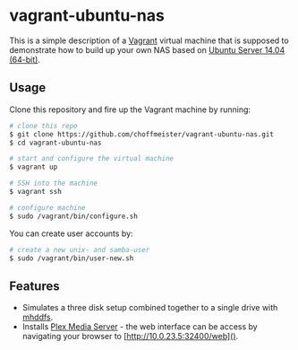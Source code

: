 # vagrant-ubuntu-nas

This is a simple description of a [Vagrant](https://www.vagrantup.com) virtual machine that is supposed to demonstrate how to build up your own NAS based on [Ubuntu Server 14.04 (64-bit)](http://www.ubuntu.com/server).

## Usage

Clone this repository and fire up the Vagrant machine by running:

~~~ bash
# clone this repo
$ git clone https://github.com/choffmeister/vagrant-ubuntu-nas.git
$ cd vagrant-ubuntu-nas

# start and configure the virtual machine
$ vagrant up

# SSH into the machine
$ vagrant ssh

# configure machine
$ sudo /vagrant/bin/configure.sh
~~~

You can create user accounts by:

~~~ bash
# create a new unix- and samba-user
$ sudo /vagrant/bin/user-new.sh
~~~

## Features

* Simulates a three disk setup combined together to a single drive with [mhddfs](http://manpages.ubuntu.com/manpages/trusty/man1/mhddfs.1.html).
* Installs [Plex Media Server](https://plex.tv/) - the web interface can be access by navigating your browser to [http://10.0.23.5:32400/web]().
